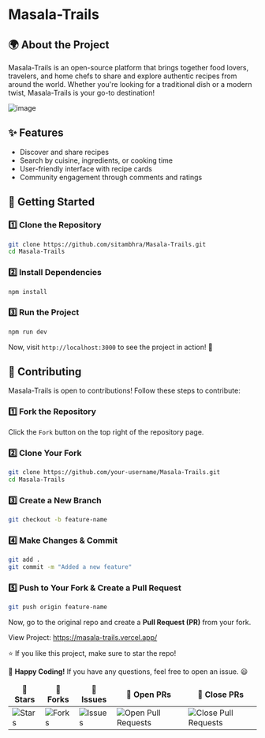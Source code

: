  # Masala-Trails

## 🌍 About the Project
Masala-Trails is an open-source platform that brings together food lovers, travelers, and home chefs to share and explore authentic recipes from around the world. Whether you're looking for a traditional dish or a modern twist, Masala-Trails is your go-to destination!

 <!--line-->
 ![image](https://github.com/user-attachments/assets/bb94fede-bf2d-4661-8775-39b83a0ce1ab)

## ✨ Features
- Discover and share recipes
- Search by cuisine, ingredients, or cooking time
- User-friendly interface with recipe cards
- Community engagement through comments and ratings


<!--line-->
 
## 🚀 Getting Started

### **1️⃣ Clone the Repository**
```sh
git clone https://github.com/sitambhra/Masala-Trails.git
cd Masala-Trails
```

### **2️⃣ Install Dependencies**
```sh
npm install
```

### **3️⃣ Run the Project**
```sh
npm run dev
```

Now, visit `http://localhost:3000` to see the project in action! 🎉

<!--line-->
 
## 🤝 Contributing
Masala-Trails is open to contributions! Follow these steps to contribute:

### **1️⃣ Fork the Repository**
Click the `Fork` button on the top right of the repository page.

### **2️⃣ Clone Your Fork**
```sh
git clone https://github.com/your-username/Masala-Trails.git
cd Masala-Trails
```

### **3️⃣ Create a New Branch**
```sh
git checkout -b feature-name
```

### **4️⃣ Make Changes & Commit**
```sh
git add .
git commit -m "Added a new feature"
```

### **5️⃣ Push to Your Fork & Create a Pull Request**
```sh
git push origin feature-name
```
Now, go to the original repo and create a **Pull Request (PR)** from your fork.

<!--line-->
 
 View Project: https://masala-trails.vercel.app/
 
⭐ If you like this project, make sure to star the repo!

🚀 **Happy Coding!** If you have any questions, feel free to open an issue. 😃

<table align="center">
    <thead align="center">
        <tr border: 2px;>
            <td><b>🌟 Stars</b></td>
            <td><b>🍴 Forks</b></td>
            <td><b>🐛 Issues</b></td>
            <td><b>🔔 Open PRs</b></td>
            <td><b>🔕 Close PRs</b></td>
        </tr>
     </thead>
    <tbody>
         <tr>
            <td><img alt="Stars" src="https://img.shields.io/github/stars/sitambhra/Masala-Trails?style=flat&logo=github"/></td>
             <td><img alt="Forks" src="https://img.shields.io/github/forks/sitambhra/Masala-Trails?style=flat&logo=github"/></td>
            <td><img alt="Issues" src="https://img.shields.io/github/issues/sitambhra/Masala-Trails?style=flat&logo=github"/></td>
            <td><img alt="Open Pull Requests" src="https://img.shields.io/github/issues-pr/sitambhra/Masala-Trails?style=flat&logo=github"/></td>
           <td><img alt="Close Pull Requests" src="https://img.shields.io/github/issues-pr-closed/sitambhra/Masala-Trails?style=flat&color=green&logo=github"/></td>
        </tr>
    </tbody>
</table>

